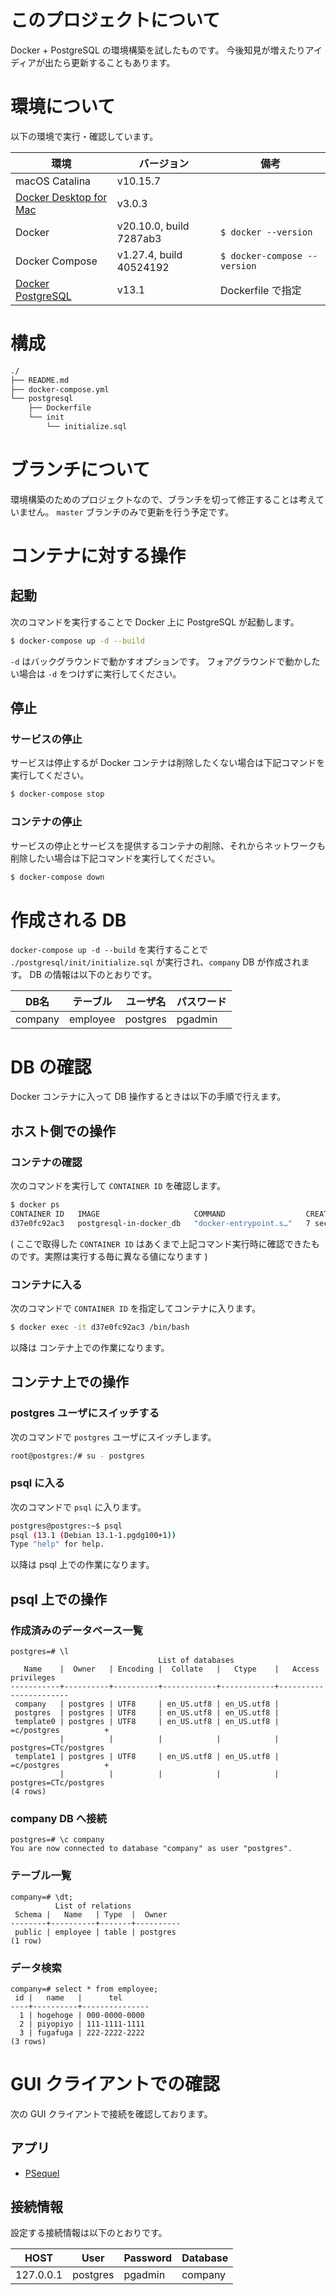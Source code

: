 # このプロジェクトについて

Docker + PostgreSQL の環境構築を試したものです。 今後知見が増えたりアイディアが出たら更新することもあります。

# 環境について

以下の環境で実行・確認しています。

| 環境                                                         | バージョン              | 備考                         |
| ------------------------------------------------------------ | ----------------------- | ---------------------------- |
| macOS Catalina                                               | v10.15.7                |                              |
| [Docker Desktop for Mac](https://hub.docker.com/editions/community/docker-ce-desktop-mac/) | v3.0.3                  |                              |
| Docker                                                       | v20.10.0, build 7287ab3 | `$ docker --version`         |
| Docker Compose                                               | v1.27.4, build 40524192 | `$ docker-compose --version` |
| [Docker PostgreSQL](https://hub.docker.com/_/postgres)       | v13.1                   | Dockerfile で指定            |

# 構成

```bash
./
├── README.md
├── docker-compose.yml
└── postgresql
    ├── Dockerfile
    └── init
        └── initialize.sql
```

# ブランチについて
環境構築のためのプロジェクトなので、ブランチを切って修正することは考えていません。 `master` ブランチのみで更新を行う予定です。

# コンテナに対する操作
## 起動
次のコマンドを実行することで Docker 上に PostgreSQL が起動します。

```bash
$ docker-compose up -d --build
```

`-d` はバックグラウンドで動かすオプションです。 フォアグラウンドで動かしたい場合は `-d` をつけずに実行してください。

## 停止
### サービスの停止
サービスは停止するが Docker コンテナは削除したくない場合は下記コマンドを実行してください。

```bash
$ docker-compose stop
```

### コンテナの停止
サービスの停止とサービスを提供するコンテナの削除、それからネットワークも削除したい場合は下記コマンドを実行してください。

```bash
$ docker-compose down
```

# 作成される DB
`docker-compose up -d --build` を実行することで `./postgresql/init/initialize.sql` が実行され、`company` DB が作成されます。
DB の情報は以下のとおりです。

| DB名 | テーブル | ユーザ名 | パスワード |
| ---- | -------- | -------- | ---------- |
| company | employee | postgres | pgadmin |

# DB の確認
Docker コンテナに入って DB 操作するときは以下の手順で行えます。

## ホスト側での操作
### コンテナの確認
次のコマンドを実行して `CONTAINER ID` を確認します。

```bash
$ docker ps
CONTAINER ID   IMAGE                     COMMAND                  CREATED         STATUS         PORTS                    NAMES
d37e0fc92ac3   postgresql-in-docker_db   "docker-entrypoint.s…"   7 seconds ago   Up 6 seconds   0.0.0.0:5432->5432/tcp   docker-postgresql-work
```

( ここで取得した `CONTAINER ID` はあくまで上記コマンド実行時に確認できたものです。実際は実行する毎に異なる値になります )

### コンテナに入る
次のコマンドで `CONTAINER ID` を指定してコンテナに入ります。

```bash
$ docker exec -it d37e0fc92ac3 /bin/bash
```

以降は コンテナ上での作業になります。

## コンテナ上での操作
### postgres ユーザにスイッチする
次のコマンドで `postgres` ユーザにスイッチします。

```bash
root@postgres:/# su - postgres
```

### psql に入る
次のコマンドで `psql` に入ります。

```bash
postgres@postgres:~$ psql
psql (13.1 (Debian 13.1-1.pgdg100+1))
Type "help" for help.
```

以降は psql 上での作業になります。

## psql 上での操作
### 作成済みのデータベース一覧
```psql
postgres=# \l
                                 List of databases
   Name    |  Owner   | Encoding |  Collate   |   Ctype    |   Access privileges   
-----------+----------+----------+------------+------------+-----------------------
 company   | postgres | UTF8     | en_US.utf8 | en_US.utf8 | 
 postgres  | postgres | UTF8     | en_US.utf8 | en_US.utf8 | 
 template0 | postgres | UTF8     | en_US.utf8 | en_US.utf8 | =c/postgres          +
           |          |          |            |            | postgres=CTc/postgres
 template1 | postgres | UTF8     | en_US.utf8 | en_US.utf8 | =c/postgres          +
           |          |          |            |            | postgres=CTc/postgres
(4 rows)
```

### company DB へ接続

```psql
postgres=# \c company
You are now connected to database "company" as user "postgres".
```

### テーブル一覧
```psql
company=# \dt;
          List of relations
 Schema |   Name   | Type  |  Owner   
--------+----------+-------+----------
 public | employee | table | postgres
(1 row)
```

### データ検索
```psql
company=# select * from employee;
 id |   name   |      tel      
----+----------+---------------
  1 | hogehoge | 000-0000-0000
  2 | piyopiyo | 111-1111-1111
  3 | fugafuga | 222-2222-2222
(3 rows)
```

# GUI クライアントでの確認
次の GUI クライアントで接続を確認しております。

## アプリ
- [PSequel](http://www.psequel.com/)

## 接続情報
設定する接続情報は以下のとおりです。

| HOST      | User     | Password | Database |
| --------- | -------- | -------- | -------- |
| 127.0.0.1 | postgres | pgadmin  | company  |

